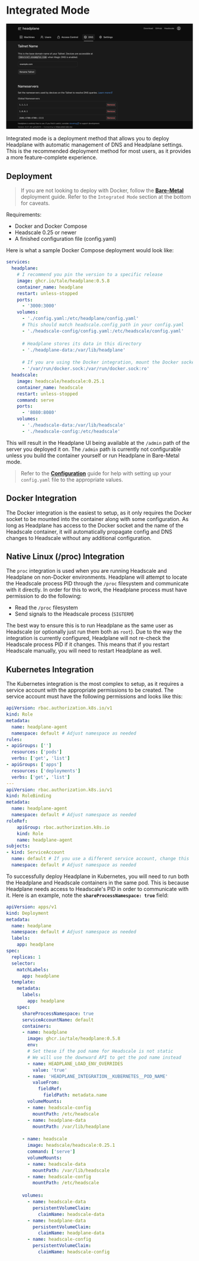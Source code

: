 # Integrated Mode

<picture>
    <source
        media="(prefers-color-scheme: dark)"
        srcset="../assets/dns-dark.png"
    >
    <source
        media="(prefers-color-scheme: light)"
        srcset="../assets/dns-light.png"
    >
    <img
        alt="Integration Preview"
        src="../assets/dns-dark.png"
    >
</picture>

Integrated mode is a deployment method that allows you to deploy Headplane with
automatic management of DNS and Headplane settings. This is the recommended
deployment method for most users, as it provides a more feature-complete
experience.

## Deployment
> If you are not looking to deploy with Docker, follow the [**Bare-Metal**](/docs/Bare-Metal.md) deployment guide.
> Refer to the `Integrated Mode` section at the bottom for caveats.

Requirements:
- Docker and Docker Compose
- Headscale 0.25 or newer
- A finished configuration file (config.yaml)

Here is what a sample Docker Compose deployment would look like:
```yaml
services:
  headplane:
    # I recommend you pin the version to a specific release
    image: ghcr.io/tale/headplane:0.5.8
    container_name: headplane
    restart: unless-stopped
    ports:
      - '3000:3000'
    volumes:
      - './config.yaml:/etc/headplane/config.yaml'
      # This should match headscale.config_path in your config.yaml
      - './headscale-config/config.yaml:/etc/headscale/config.yaml'

      # Headplane stores its data in this directory
      - './headplane-data:/var/lib/headplane'

      # If you are using the Docker integration, mount the Docker socket
      - '/var/run/docker.sock:/var/run/docker.sock:ro'
  headscale:
    image: headscale/headscale:0.25.1
    container_name: headscale
    restart: unless-stopped
    command: serve
    ports:
      - '8080:8080'
    volumes:
      - './headscale-data:/var/lib/headscale'
      - './headscale-config:/etc/headscale'

```

This will result in the Headplane UI being available at the `/admin` path of the
server you deployed it on. The `/admin` path is currently not configurable unless
you build the container yourself or run Headplane in Bare-Metal mode.

> Refer to the [**Configuration**](/docs/Configuration.md) guide for help with
> setting up your `config.yaml` file to the appropriate values.

## Docker Integration
The Docker integration is the easiest to setup, as it only requires the Docker socket
to be mounted into the container along with some configuration. As long as Headplane
has access to the Docker socket and the name of the Headscale container, it will
automatically propagate config and DNS changes to Headscale without any additional
configuration.

## Native Linux (/proc) Integration
The `proc` integration is used when you are running Headscale and Headplane on
non-Docker environments. Headplane will attempt to locate the Headscale process
PID through the `/proc` filesystem and communicate with it directly. In order for
this to work, the Headplane process must have permission to do the following:

- Read the `/proc` filesystem
- Send signals to the Headscale process (`SIGTERM`)

The best way to ensure this is to run Headplane as the same user as Headscale
(or optionally just run them both as `root`). Due to the way the integration is
currently configured, Headplane will not re-check the Headscale process PID if
it changes. This means that if you restart Headscale manually, you will need to
restart Headplane as well.

## Kubernetes Integration
The Kubernetes integration is the most complex to setup, as it requires a
service account with the appropriate permissions to be created. The service
account must have the following permissions and looks like this:
```yaml
apiVersion: rbac.authorization.k8s.io/v1
kind: Role
metadata:
  name: headplane-agent
  namespace: default # Adjust namespace as needed
rules:
- apiGroups: ['']
  resources: ['pods']
  verbs: ['get', 'list']
- apiGroups: ['apps']
  resources: ['deployments']
  verbs: ['get', 'list']
---
apiVersion: rbac.authorization.k8s.io/v1
kind: RoleBinding
metadata:
  name: headplane-agent
  namespace: default # Adjust namespace as needed
roleRef:
    apiGroup: rbac.authorization.k8s.io
    kind: Role
    name: headplane-agent
subjects:
- kind: ServiceAccount
  name: default # If you use a different service account, change this
  namespace: default # Adjust namespace as needed
```

To successfully deploy Headplane in Kubernetes, you will need to run both the
Headplane and Headscale containers in the same pod. This is because Headplane
needs access to Headscale's PID in order to communicate with it. Here is an
example, note the **`shareProcessNamespace: true`** field:

```yaml
apiVersion: apps/v1
kind: Deployment
metadata:
  name: headplane
  namespace: default # Adjust namespace as needed
  labels:
    app: headplane
spec:
  replicas: 1
  selector:
    matchLabels:
      app: headplane
  template:
    metadata:
      labels:
        app: headplane
    spec:
      shareProcessNamespace: true
      serviceAccountName: default
      containers:
      - name: headplane
        image: ghcr.io/tale/headplane:0.5.8
        env:
        # Set these if the pod name for Headscale is not static
        # We will use the downward API to get the pod name instead
        - name: HEADPLANE_LOAD_ENV_OVERRIDES
          value: 'true'
        - name: 'HEADPLANE_INTEGRATION__KUBERNETES__POD_NAME'
          valueFrom:
            fieldRef:
              fieldPath: metadata.name
        volumeMounts:
        - name: headscale-config
          mountPath: /etc/headscale
        - name: headplane-data
          mountPath: /var/lib/headplane

      - name: headscale
        image: headscale/headscale:0.25.1
        command: ['serve']
        volumeMounts:
        - name: headscale-data
          mountPath: /var/lib/headscale
        - name: headscale-config
          mountPath: /etc/headscale

      volumes:
        - name: headscale-data
          persistentVolumeClaim:
            claimName: headscale-data
        - name: headplane-data
          persistentVolumeClaim:
            claimName: headplane-data
        - name: headscale-config
          persistentVolumeClaim:
            claimName: headscale-config
```
